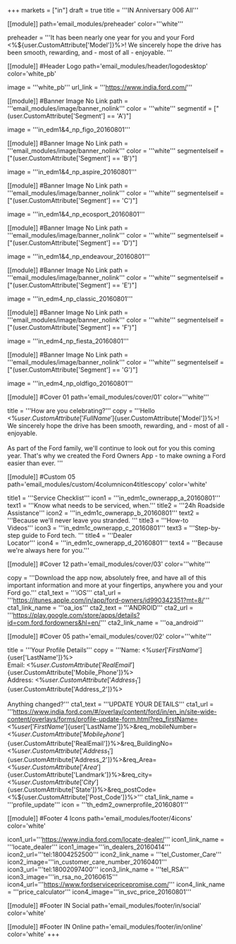 +++
markets = ["in"]
draft = true
title = '''IN Anniversary 006 All'''


[[module]]
path='email_modules/preheader'
color='''white'''

preheader = '''It has been nearly one year for you and your Ford <%${user.CustomAttribute['Model']}%>! We sincerely hope the drive has been smooth, rewarding, and - most of all - enjoyable. '''

[[module]] #Header Logo
path='email_modules/header/logodesktop'
color='white_pb'

  image = '''white_pb'''
  url_link = '''https://www.india.ford.com/'''
  
[[module]] #Banner Image No Link
path = '''email_modules/image/banner_nolink'''
color = '''white'''
segmentif = ["(user.CustomAttribute['Segment'] == 'A')"]

  image = '''in_edm1&4_np_figo_20160801'''
    
[[module]] #Banner Image No Link
path = '''email_modules/image/banner_nolink'''
color = '''white'''
segmentelseif = ["(user.CustomAttribute['Segment'] == 'B')"]

  image = '''in_edm1&4_np_aspire_20160801'''
   
[[module]] #Banner Image No Link
path = '''email_modules/image/banner_nolink'''
color = '''white'''
segmentelseif = ["(user.CustomAttribute['Segment'] == 'C')"]

  image = '''in_edm1&4_np_ecosport_20160801'''

[[module]] #Banner Image No Link
path = '''email_modules/image/banner_nolink'''
color = '''white'''
segmentelseif = ["(user.CustomAttribute['Segment'] == 'D')"]

  image = '''in_edm1&4_np_endeavour_20160801'''

[[module]] #Banner Image No Link
path = '''email_modules/image/banner_nolink'''
color = '''white'''
segmentelseif = ["(user.CustomAttribute['Segment'] == 'E')"]

  image = '''in_edm4_np_classic_20160801'''
 
[[module]] #Banner Image No Link
path = '''email_modules/image/banner_nolink'''
color = '''white'''
segmentelseif = ["(user.CustomAttribute['Segment'] == 'F')"]

  image = '''in_edm4_np_fiesta_20160801'''

[[module]] #Banner Image No Link
path = '''email_modules/image/banner_nolink'''
color = '''white'''
segmentelseif = ["(user.CustomAttribute['Segment'] == 'G')"]

  image = '''in_edm4_np_oldfigo_20160801'''
  
[[module]] #Cover 01
path='email_modules/cover/01'
color='''white'''
 
  title = '''How are you celebrating?'''
  copy = '''Hello <%${user.CustomAttribute['FullName']}%><br /><br />It has been nearly one year for you and your Ford <%${user.CustomAttribute['Model']}%>! We sincerely hope the drive has been smooth, rewarding, and - most of all - enjoyable.<br /><br />As part of the Ford family, we'll continue to look out for you this coming year. That's why we created the Ford Owners App - to make owning a Ford easier than ever.  '''
  
[[module]] #Custom 05
path='email_modules/custom/4columnicon4titlescopy'
color='white'

  title1 = '''Service Checklist'''
  icon1 = '''in_edm1c_ownerapp_a_20160801'''
  text1 = '''Know what needs to be serviced, when.'''
  title2 = '''24h Roadside Assistance'''
  icon2 = '''in_edm1c_ownerapp_b_20160801'''
  text2 = '''Because we'll never leave you stranded. 	'''
  title3 = '''How-to<br /> Videos'''
  icon3 = '''in_edm1c_ownerapp_c_20160801'''
  text3 = '''Step-by-step guide to Ford tech. '''
  title4 = '''Dealer<br /> Locator'''
  icon4 = '''in_edm1c_ownerapp_d_20160801'''
  text4 = '''Because we're always here for you.'''

[[module]] #Cover 12
path='email_modules/cover/03'
color='''white'''

  copy = '''Download the app now, absolutely free, and have all of this important information and more at your fingertips, anywhere you and your Ford go.'''
  cta1_text = '''iOS'''
  cta1_url = '''https://itunes.apple.com/in/app/ford-owners/id990342351?mt=8/'''
  cta1_link_name = '''oa_ios'''
  cta2_text = '''ANDROID'''
  cta2_url = '''https://play.google.com/store/apps/details?id=com.ford.fordowners&hl=en/'''
  cta2_link_name = '''oa_android'''


[[module]] #Cover 05
path='email_modules/cover/02'
color='''white'''

  title = '''Your Profile Details'''
  copy = '''Name&#58; <%${user['FirstName']}%> <%${user['LastName']}%><br />Email&#58; <%${user.CustomAttribute['RealEmail']}%><br />Phone&#58; <%${user.CustomAttribute['Mobile_Phone']}%><br />Address&#58; <%${user.CustomAttribute['Address_1']}%> <%${user.CustomAttribute['Address_2']}%><br /><br />Anything changed?'''
  cta1_text = '''UPDATE YOUR DETAILS'''
  cta1_url = '''https://www.india.ford.com/#/overlay/content/ford/in/en_in/site-wide-content/overlays/forms/profile-update-form.html?req_firstName=<%${user['FirstName']}%>&req_lastName=<%${user['LastName']}%>&req_mobileNumber=<%${user.CustomAttribute['Mobile_Phone']}%>&req_EmailID=<%${user.CustomAttribute['RealEmail']}%>&req_BuildingNo=<%${user.CustomAttribute['Address_1']}%>&req_StreetRoad=<%${user.CustomAttribute['Address_2']}%>&req_Area=<%${user.CustomAttribute['Area']}%>&req_Landmark=<%${user.CustomAttribute['Landmark']}%>&req_city=<%${user.CustomAttribute['City']}%>&req_State=<%${user.CustomAttribute['State']}%>&req_postCode=<%${user.CustomAttribute['Post_Code']}%>'''
  cta1_link_name = '''profile_update'''
  icon = '''th_edm2_ownerprofile_20160801'''

[[module]] #Footer 4 Icons
path='email_modules/footer/4icons'
color='white'

  icon1_url='''https://www.india.ford.com/locate-dealer/'''
  icon1_link_name = '''locate_dealer'''
  icon1_image='''in_dealers_20160414'''
  icon2_url='''tel:18004252500'''
  icon2_link_name = '''tel_Customer_Care'''
  icon2_image='''in_customer_care_number_20160401'''
  icon3_url='''tel:18002097400'''
  icon3_link_name = '''tel_RSA'''
  icon3_image='''in_rsa_no_20160615'''
  icon4_url='''https://www.fordservicepricepromise.com/'''
  icon4_link_name = '''price_calculator'''
  icon4_image='''in_svc_price_20160801'''

[[module]] #Footer IN Social
path='email_modules/footer/in/social'
color='white'

[[module]] #Footer IN Online
path='email_modules/footer/in/online'
color='white'
+++
